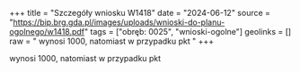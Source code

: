 +++
title = "Szczegóły wniosku W1418"
date = "2024-06-12"
source = "https://bip.brg.gda.pl/images/uploads/wnioski-do-planu-ogolnego/w1418.pdf"
tags = ["obręb: 0025", "wnioski-ogolne"]
geolinks = []
raw = " wynosi 1000, natomiast w przypadku pkt "
+++

 wynosi 1000, natomiast w przypadku pkt 


